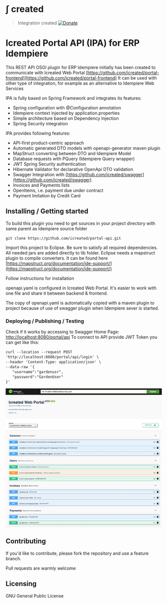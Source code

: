 # &int; created 
> Integration created
[![Donate](https://img.shields.io/badge/Donate-PayPal-green.svg)](https://www.paypal.com/cgi-bin/webscr?cmd=_s-xclick&hosted_button_id=7TYVAGLZ7XATQ&source=url) 

# Icreated Portal API (IPA) for ERP Idempiere
> 

This REST API OSGI plugin for ERP Idempiere initially has been created to communicate with Icreated Web Portal 
[https://github.com/icreated/portal-frontend](https://github.com/icreated/portal-frontend) 
It can be used with other type of integration, for example as an alternative to Idempiere Web Services

IPA is fully based on Spring Framework and integrates its features:

*   Spring configuration with @Configuration annotation
*	Idempiere context injected by application.properties
*	Simple architecture based on Dependency Injection
*	Spring Security integration
 


IPA provides following features:

*	API-first product-centric approach 
*	Automatic generated DTO models with openapi-generator maven plugin
*	MapStruct converting between DTO and Idempiere Model
*	Database requests with PQuery (Idempiere Query wrapper) 
*	JWT Spring Security authentication
*   Hibernate Validator for declarative OpenApi DTO validation
*	Swagger Integration with [https://github.com/icreated/swagger](https://github.com/icreated/swagger) 
*	Invoices and Payments lists
*	OpenItems, i.e. payment due under contract
*	Payment Imitation by Credit Card



## Installing / Getting started

To build this plugin you need to get sources in your project directory with same parent as Idempiere source folder

```shell
git clone https://github.com/icreated/portal-api.git
```
Import this project to Eclipse.
Be sure to satisfy all required dependencies. All needed jars are added directly to lib folder.
Eclipse needs a mapstruct plugin to compile converters. It can be found here [https://mapstruct.org/documentation/ide-support/](https://mapstruct.org/documentation/ide-support/) 

Follow instructions for installation



openapi.yaml is configured in Icreated Web Portal. It's easier to work with one file and share it between backend & frontend. 

The copy of openapi.yaml is automatically copied with a maven plugin to project because of use of swagger plugin when Idempiere sever is started.



### Deploying / Publishing / Testing
Check if it works by accessing to Swagger Home Page:
[http://localhost:8080/portal/api](http://localhost:8080/portal/api) 
To connect to API provide JWT Token you can get like this:

```shell
curl --location --request POST 'http://localhost:8080/portal/api/login' \
--header 'Content-Type: application/json' \
--data-raw '{
   "username":"gardenusr",
   "password":"GardenUser"
}'
```

!["Swagger UI"](Swagger_UI.jpeg "Swagger UI") 


## Contributing

If you'd like to contribute, please fork the repository and use a feature
branch. 

Pull requests are warmly welcome


## Licensing

GNU General Public License
